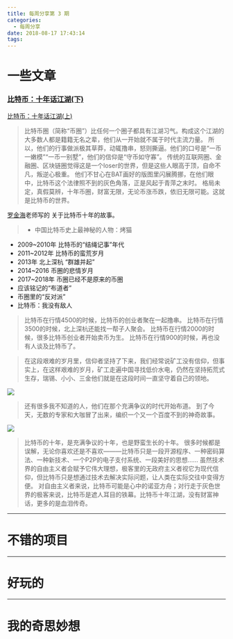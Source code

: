 ```yaml
---
title: 每周分享第 3 期
categories:
  - 每周分享
date: 2018-08-17 17:43:14
tags:
---
```

# 一些文章

### [比特币：十年话江湖(下)](https://www.8btc.com/article/248871)

[比特币：十年话江湖(上)](https://www.8btc.com/article/158353)

>比特币圈（简称“币圈”）比任何一个圈子都具有江湖习气。构成这个江湖的大多数人都是籍籍无名之辈，他们从一开始就不属于时代主流力量。
所以，他们的行事做派极其草莽，动辄撸串，怒则撕逼。他们的口号是“一币一嫩模”“一币一别墅”，他们的信仰是“守币如守寡”。
传统的互联网圈、金融圈、区块链圈觉得这是一个loser的世界，但是这些人眼高于顶，自命不凡，叛逆心极重。
他们不甘心在BAT画好的版图里闪展腾挪，在他们眼中，比特币这个法律照不到的灰色角落，正是风起于青萍之末时。
格局未定，真假莫辨，十年币圈，财富无限，无论币涨币跌，依旧无限可能。这就是比特币的世界。

[罗金海](https://www.8btc.com/author/19987)老师写的 关于比特币十年的故事。

>- 中国比特币史上最神秘的人物：烤猫
- 2009~2010年 比特币的“结绳记事”年代
- 2011~2012年 比特币的蛮荒岁月
- 2013年 北上深杭 “群雄并起”
- 2014~2016 币圈的悲情岁月
- 2017~2018年 币圈已经不是原来的币圈
- 应该铭记的“布道者”
- 币圈里的“反对派”
- 比特币：我没有敌人

>比特币在行情4500的时候，比特币的创业者聚在一起撸串。
比特币在行情3500的时候，北上深杭还能找一帮子人聚会。
比特币在行情2000的时候，很多比特币创业者开始卖币为生。
比特币在行情900的时候，再也没有人谈及比特币了。

>在这段艰难的岁月里，信仰者坚持了下来，我们经常说矿工没有信仰，但事实上，在这样艰难的岁月，矿工走遍中国寻找低价水电，仍然在坚持拓荒式生存，瑞锡、小小、三金他们就是在这段时间一直坚守着自己的领地。

![](http://ww1.sinaimg.cn/large/cfc08357gy1fu9dor06nmj20m80erh4f.jpg)

>还有很多我不知道的人，他们在那个充满争议的时代开始布道。
到了今天，无数的专家和大咖冒了出来，编织一个又一个百度不到的神奇故事。

![](http://ww1.sinaimg.cn/large/cfc08357gy1fu9dplsmzyj20u019s1kx.jpg)

>比特币的十年，是充满争议的十年，也是野蛮生长的十年。
很多时候都是误解，无论你喜欢还是不喜欢———比特币只是一段开源程序、一种密码算法、一种新技术、一个P2P的电子支付系统、一段美好的思想……
虽然技术界的自由主义者会赋予它伟大理想，极客里的无政府主义者视它为现代信仰，但比特币只是想通过技术去解决实际问题，让人类在实际交往中变得方便。
对自由主义者来说，比特币可能是心中的诺亚方舟；对行走于灰色世界的极客来说，比特币是遮人耳目的铁幕。比特币十年江湖，没有财富神话，更多的是血泪传奇。




---

# 不错的项目

---

# 好玩的

---

# 我的奇思妙想
